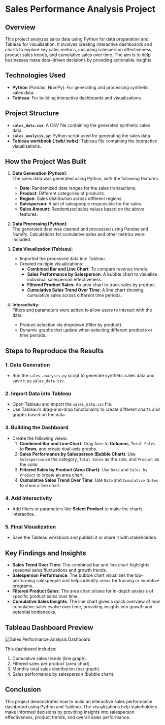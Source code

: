 # Sales Performance Analysis Project

## Overview
This project analyzes sales data using Python for data preparation and Tableau for visualization. It involves creating interactive dashboards and charts to explore key sales metrics, including salesperson effectiveness, product sales trends, and cumulative sales over time. The aim is to help businesses make data-driven decisions by providing actionable insights.

## Technologies Used
- **Python** (Pandas, NumPy): For generating and processing synthetic sales data.
- **Tableau**: For building interactive dashboards and visualizations.

## Project Structure
- **`sales_data.csv`**: A CSV file containing the generated synthetic sales data.
- **`sales_analysis.py`**: Python script used for generating the sales data.
- **Tableau workbook (.twb/.twbx)**: Tableau file containing the interactive visualizations.

## How the Project Was Built
1. **Data Generation (Python)**:  
   The sales data was generated using Python, with the following features:
   - **Date**: Randomized date ranges for the sales transactions.
   - **Product**: Different categories of products.
   - **Region**: Sales distribution across different regions.
   - **Salesperson**: A set of salespeople responsible for the sales.
   - **Sales Amount**: Randomized sales values based on the above features.
   
2. **Data Processing (Python)**:  
   The generated data was cleaned and processed using Pandas and NumPy. Calculations for cumulative sales and other metrics were included.

3. **Data Visualization (Tableau)**:  
   - Imported the processed data into Tableau.
   - Created multiple visualizations:
     - **Combined Bar and Line Chart**: To compare revenue trends.
     - **Sales Performance by Salesperson**: A bubble chart to visualize individual salesperson effectiveness.
     - **Filtered Product Sales**: An area chart to track sales by product.
     - **Cumulative Sales Trend Over Time**: A line chart showing cumulative sales across different time periods.

4. **Interactivity**:  
   Filters and parameters were added to allow users to interact with the data:
   - Product selection via dropdown (filter by product).
   - Dynamic graphs that update when selecting different products or time periods.

## Steps to Reproduce the Results

### **1. Data Generation**
- Run the `sales_analysis.py` script to generate synthetic sales data and save it as `sales_data.csv`.

### **2. Import Data into Tableau**
- Open Tableau and import the `sales_data.csv` file.
- Use Tableau's drag-and-drop functionality to create different charts and graphs based on the data.

### **3. Building the Dashboard**
- Create the following views:
   1. **Combined Bar and Line Chart**: Drag `Date` to **Columns**, `Total Sales` to **Rows**, and create dual-axis graphs.
   2. **Sales Performance by Salesperson (Bubble Chart)**: Use `Salesperson` as the category, `Total Sales` as the size, and `Product` as the color.
   3. **Filtered Sales by Product (Area Chart)**: Use `Date` and `Sales by Product` to create an area chart.
   4. **Cumulative Sales Trend Over Time**: Use `Date` and `Cumulative Sales` to show a line chart.

### **4. Add Interactivity**
- Add filters or parameters like **Select Product** to make the charts interactive.

### **5. Final Visualization**
- Save the Tableau workbook and publish it or share it with stakeholders.

## Key Findings and Insights

- **Sales Trend Over Time**: The combined bar and line chart highlights seasonal sales fluctuations and growth trends.
- **Salesperson Performance**: The bubble chart visualizes the top-performing salespeople and helps identify areas for training or incentive programs.
- **Filtered Product Sales**: The area chart allows for in-depth analysis of specific product sales over time.
- **Cumulative Sales Insights**: The line chart gives a quick overview of how cumulative sales evolve over time, providing insights into growth and potential bottlenecks.

## Tableau Dashboard Preview

![Sales Performance Analysis Dashboard](Screenshot%202025-01-02%20at%209.10.45%20AM.png)

This dashboard includes:
1. Cumulative sales trends (line graph).
2. Filtered sales per product (area chart).
3. Monthly total sales distribution (bar graph).
4. Sales performance by salesperson (bubble chart).

## Conclusion
This project demonstrates how to build an interactive sales performance dashboard using Python and Tableau. The visualizations help stakeholders make informed decisions by providing insights into salesperson effectiveness, product trends, and overall sales performance.


